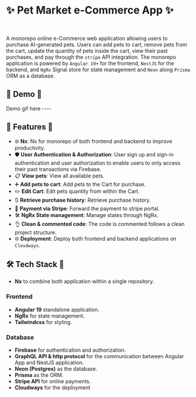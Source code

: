 # ✨ Pet Market e-Commerce App ✨

<br>

A monorepo online e-Commerce web application allowing users to purchase AI-generated pets. Users can add pets to cart, remove pets from the cart, update the quantity of pets inside the cart, view their past purchases, and pay through the `stripe` API integration. The monorepo application is powered by `Angular 19+` for the frontend, `NestJS` for the backend, and `NgRx` Signal store for state management and `Neon` along `Prisma` ORM as a database.  


## 🌟 Demo 🌟

Demo gif here ----


##  🚀 Features 🚀 

-   🌐 **Nx**: Nx for monorepo of both frontend and backend to improve productivity.
-   🛡️ **User Authentication & Authorization**: User sign up and sign-in authentication and user 
        authorization to enable users to only access their past transactions  via Firebase.
-   📋 **View pets**: View all available pets.
-   ➕ **Add pets to cart**: Add pets to the Cart for purchase.
-   ✏️ **Edit Cart**: Edit pets quantity from within the Cart.
-   🔃 **Retrieve purchase history**: Retrieve purchase history. 
-   🚀 **Payment via Stripe**: Forward the payment to stripe portal.
-   🛠️ **NgRx State management**: Manage states through NgRx.
-   👌 **Clean & commented code**: The code is commented follows a clean project structure.
-   🌐 **Deployment**: Deploy both frontend and backend applications on `Cloudways`.



## 🛠️ Tech Stack 🌟

-   **Nx** to combine both application within a single repository.
### Frontend

-   **Angular 19** standalone application.
-   **NgRx** for state management.
-   **Tailwindcss** for styling.

### Database

-   **Firebase** for authentication and authorization.
-   **GraphQL API & http protocol** for the communication between Angular App and NestJS application.
-   **Neon (Postgres)** as the database.
-   **Prisma** as the ORM.
-   **Stripe API** for online payments.
-   **Cloudways** for the deployment
